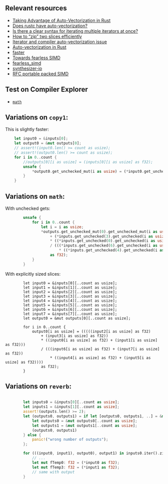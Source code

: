 ## Relevant resources

- [Taking Advantage of Auto-Vectorization in Rust](https://www.nickwilcox.com/blog/autovec/)
- [Does rustc have auto-vectorization?](https://www.reddit.com/r/rust/comments/8uccla/does_rustc_have_autovectorization/)
- [Is there a clear syntax for iterating multiple iterators at once?](https://users.rust-lang.org/t/is-there-a-clear-syntax-for-iterating-multiple-iterators-at-once/4024)
- [How to “zip” two slices efficiently](https://users.rust-lang.org/t/how-to-zip-two-slices-efficiently/2048)
- [Iterator and compiler auto-vectorization issue](https://github.com/rust-lang/rust/issues/66268#issuecomment-552193374)
- [Auto-vectorization in Rust](https://users.rust-lang.org/t/auto-vectorization-in-rust/24379/4)
- [faster](https://github.com/AdamNiederer/faster)
- [Towards fearless SIMD](https://raphlinus.github.io/rust/simd/2018/10/19/fearless-simd.html)
- [fearless_simd](https://github.com/raphlinus/fearless_simd)
- [synthesizer-io](https://github.com/raphlinus/synthesizer-io/tree/master/synthesizer-io-core)
- [RFC portable packed SIMD](https://github.com/gnzlbg/rfcs/blob/ppv/text/0000-ppv.md)

## Test on Compiler Explorer

- [`math`](https://rust.godbolt.org/z/z5EW8j)


## Variations on `copy1`:

This is slightly faster:

```rust
    let input0 = &inputs[0];
    let output0 = &mut outputs[0];
    // assert!(input0.len() >= count as usize);
    // assert!(output0.len() >= count as usize);
    for i in 0..count {
        //outputs[0][i as usize] = (inputs[0][i as usize] as f32);
        unsafe {
            *output0.get_unchecked_mut(i as usize) = (*input0.get_unchecked(i as usize) as f32);
        }
    }
```

## Variations on `math`:

With unchecked gets:

```rust
        unsafe {
            for i in 0..count {
                let i = i as usize;
                *outputs.get_unchecked_mut(0).get_unchecked_mut(i as usize) = (((((*inputs.get_unchecked(2).get_unchecked(i as usize) as f32)
                    + (*inputs.get_unchecked(3).get_unchecked(i as usize) as f32))
                    * ((*inputs.get_unchecked(0).get_unchecked(i as usize) as f32) + (*inputs.get_unchecked(1).get_unchecked(i as usize) as f32)))
                    / (((*inputs.get_unchecked(6).get_unchecked(i as usize) as f32) + (*inputs.get_unchecked(7).get_unchecked(i as usize) as f32))
                        * ((*inputs.get_unchecked(4).get_unchecked(i as usize) as f32) + (*inputs.get_unchecked(5).get_unchecked(i as usize) as f32))))
                    as f32);
            }
        }
```

With explicitly sized slices:

```
        let input0 = &inputs[0][..count as usize];
        let input1 = &inputs[1][..count as usize];
        let input2 = &inputs[2][..count as usize];
        let input3 = &inputs[3][..count as usize];
        let input4 = &inputs[4][..count as usize];
        let input5 = &inputs[5][..count as usize];
        let input6 = &inputs[6][..count as usize];
        let input7 = &inputs[7][..count as usize];
        let output0 = &mut outputs[0][..count as usize];

        for i in 0..count {
            output0[i as usize] = (((((input2[i as usize] as f32)
                + (input3[i as usize] as f32))
                * ((input0[i as usize] as f32) + (input1[i as usize] as f32)))
                / (((input6[i as usize] as f32) + (input7[i as usize] as f32))
                    * ((input4[i as usize] as f32) + (input5[i as usize] as f32))))
                as f32);
        }
```

## Variations on `reverb`:

```rust

        let inputs0 = &inputs[0][..count as usize];
        let inputs1 = &inputs[1][..count as usize];
        assert!(outputs.len() >= 2);
        let (outputs0, outputs1) = if let [outputs0, outputs1, ..] = &mut outputs[0..2] {
            let outputs0 = &mut outputs0[..count as usize];
            let outputs1 = &mut outputs1[..count as usize];
            (outputs0, outputs1)
        } else {
            panic!("wrong number of outputs");
        };

        for (((input0, input1), output0), output1) in inputs0.iter().zip(inputs1.iter()).zip(outputs0.iter_mut()).zip(outputs1.iter_mut()) {
            // ...
            let mut fTemp0: f32 = (*input0 as f32);
            let mut fTemp3: f32 = (*input1 as f32);
            // same with output
        }

```